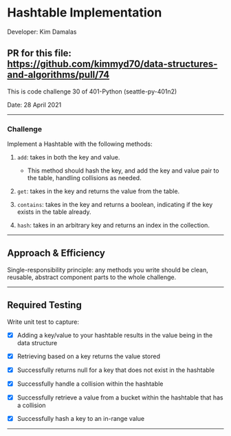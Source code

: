 # Hashtable Implementation

Developer: Kim Damalas

## PR for this file: https://github.com/kimmyd70/data-structures-and-algorithms/pull/74

This is code challenge 30 of 401-Python (seattle-py-401n2)

Date: 28 April 2021
____________________
### Challenge 

Implement a Hashtable with the following methods:

1. `add`: takes in both the key and value. 
    - This method should hash the key, and add the key and value pair to the table, handling collisions as needed.

2. `get`: takes in the key and returns the value from the table.

3. `contains`: takes in the key and returns a boolean, indicating if the key exists in the table already.

4. `hash`: takes in an arbitrary key and returns an index in the collection.
____________

## Approach & Efficiency

Single-responsibility principle: any methods you write should be clean, reusable, abstract component parts to the whole challenge. 
_____________
## Required Testing

Write unit test to capture:

- [x] Adding a key/value to your hashtable results in the value being in the data structure

- [x] Retrieving based on a key returns the value stored

- [x] Successfully returns null for a key that does not exist in the hashtable

- [x] Successfully handle a collision within the hashtable

- [x] Successfully retrieve a value from a bucket within the hashtable that has a collision

- [x] Successfully hash a key to an in-range value

_________________



